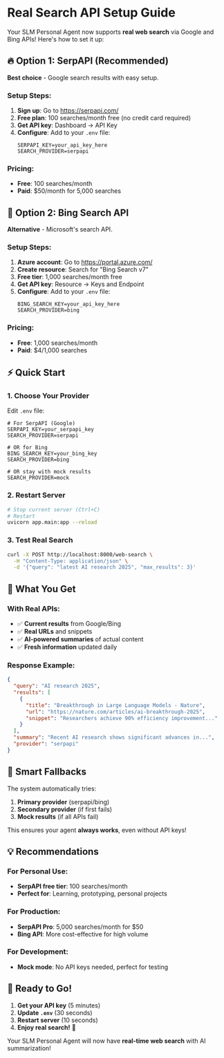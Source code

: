 # Real Search API Setup Guide

Your SLM Personal Agent now supports **real web search** via Google and Bing APIs! Here's how to set it up:

## 🔥 Option 1: SerpAPI (Recommended)
**Best choice** - Google search results with easy setup.

### Setup Steps:
1. **Sign up**: Go to https://serpapi.com/
2. **Free plan**: 100 searches/month free (no credit card required)
3. **Get API key**: Dashboard → API Key
4. **Configure**: Add to your `.env` file:
   ```env
   SERPAPI_KEY=your_api_key_here
   SEARCH_PROVIDER=serpapi
   ```

### Pricing:
- **Free**: 100 searches/month
- **Paid**: $50/month for 5,000 searches

## 🔵 Option 2: Bing Search API
**Alternative** - Microsoft's search API.

### Setup Steps:
1. **Azure account**: Go to https://portal.azure.com/
2. **Create resource**: Search for "Bing Search v7"
3. **Free tier**: 1,000 searches/month free
4. **Get API key**: Resource → Keys and Endpoint
5. **Configure**: Add to your `.env` file:
   ```env
   BING_SEARCH_KEY=your_api_key_here
   SEARCH_PROVIDER=bing
   ```

### Pricing:
- **Free**: 1,000 searches/month
- **Paid**: $4/1,000 searches

## ⚡ Quick Start

### 1. Choose Your Provider
Edit `.env` file:
```env
# For SerpAPI (Google)
SERPAPI_KEY=your_serpapi_key
SEARCH_PROVIDER=serpapi

# OR for Bing
BING_SEARCH_KEY=your_bing_key  
SEARCH_PROVIDER=bing

# OR stay with mock results
SEARCH_PROVIDER=mock
```

### 2. Restart Server
```bash
# Stop current server (Ctrl+C)
# Restart
uvicorn app.main:app --reload
```

### 3. Test Real Search
```bash
curl -X POST http://localhost:8000/web-search \
  -H "Content-Type: application/json" \
  -d '{"query": "latest AI research 2025", "max_results": 3}'
```

## 🎯 What You Get

### With Real APIs:
- ✅ **Current results** from Google/Bing
- ✅ **Real URLs** and snippets  
- ✅ **AI-powered summaries** of actual content
- ✅ **Fresh information** updated daily

### Response Example:
```json
{
  "query": "AI research 2025",
  "results": [
    {
      "title": "Breakthrough in Large Language Models - Nature",
      "url": "https://nature.com/articles/ai-breakthrough-2025",
      "snippet": "Researchers achieve 90% efficiency improvement..."
    }
  ],
  "summary": "Recent AI research shows significant advances in...",
  "provider": "serpapi"
}
```

## 🔧 Smart Fallbacks

The system automatically tries:
1. **Primary provider** (serpapi/bing)
2. **Secondary provider** (if first fails)
3. **Mock results** (if all APIs fail)

This ensures your agent **always works**, even without API keys!

## 💡 Recommendations

### For Personal Use:
- **SerpAPI free tier**: 100 searches/month
- **Perfect for**: Learning, prototyping, personal projects

### For Production:
- **SerpAPI Pro**: 5,000 searches/month for $50
- **Bing API**: More cost-effective for high volume

### For Development:
- **Mock mode**: No API keys needed, perfect for testing

## 🚀 Ready to Go!

1. **Get your API key** (5 minutes)
2. **Update `.env`** (30 seconds)  
3. **Restart server** (10 seconds)
4. **Enjoy real search!** 🎉

Your SLM Personal Agent will now have **real-time web search** with AI summarization!